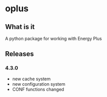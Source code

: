 # oplus

## What is it
A python package for working with Energy Plus

## Releases

### 4.3.0
* new cache system
* new configuration system
* CONF functions changed
